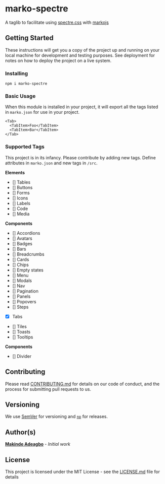 # marko-spectre
A taglib to facilitate using [spectre.css](https://www.npmjs.com/package/spectre.css) with [markojs](https://www.npmjs.com/package/marko)

## Getting Started

These instructions will get you a copy of the project up and running on your local machine for development and testing purposes. See deployment for notes on how to deploy the project on a live system.

### Installing

```
npm i marko-spectre
```

### Basic Usage

When this module is installed in your project, it will export all the tags listed in `marko.json` for use in your project.

```
<Tab>
  <TabItem>Foo</TabItem>
  <TabItem>Bar</TabItem>
</Tab>
```

### Supported Tags

This project is in its infancy. Please contribute by adding new tags. Define attributes in `marko.json` and new tags in `/src`.

__Elements__
- [] Tables
- [] Buttons
- [] Forms
- [] Icons
- [] Labels
- [] Code
- [] Media

__Components__
- [] Accordions
- [] Avatars
- [] Badges
- [] Bars
- [] Breadcrumbs
- [] Cards
- [] Chips
- [] Empty states
- [] Menu
- [] Modals
- [] Nav
- [] Pagination
- [] Panels
- [] Popovers
- [] Steps
- [x] Tabs
- [] Tiles
- [] Toasts
- [] Tooltips

__Components__
- [] Divider

## Contributing

Please read [CONTRIBUTING.md](https://gist.github.com/PurpleBooth/b24679402957c63ec426) for details on our code of conduct, and the process for submitting pull requests to us.

## Versioning

We use [SemVer](http://semver.org/) for versioning and [`np`](https://github.com/sindresorhus/np) for releases.

## Author(s)

[**Makinde Adeagbo**](https://github.com/makinde) - *Initial work*

## License

This project is licensed under the MIT License - see the [LICENSE.md](LICENSE.md) file for details
